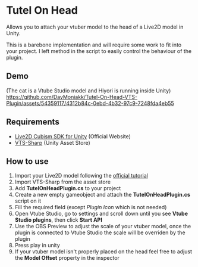 # Tutel On Head
Allows you to attach your vtuber model to the head of a Live2D model in Unity.

This is a barebone implementation and will require some work to fit into your project. I left method in the script to easily control the behaviour of the plugin.

## Demo
(The cat is a Vtube Studio model and Hiyori is running inside Unity)
https://github.com/DayMoniakk/Tutel-On-Head-VTS-Plugin/assets/54359117/4312b84c-0ebd-4b32-97c9-7248fda4eb55

## Requirements
* [Live2D Cubism SDK for Unity](https://www.live2d.com/en/download/cubism-sdk/download-unity) (Official Website)
* [VTS-Sharp](https://assetstore.unity.com/packages/tools/integration/vts-sharp-203218) (Unity Asset Store)

## How to use
1. Import your Live2D model following the [official tutorial](https://docs.live2d.com/en/cubism-sdk-manual/cubism-sdk-for-unity/)
1. Import VTS-Sharp from the asset store
1. Add **TutelOnHeadPlugin.cs** to your project
1. Create a new empty gameobject and attach the **TutelOnHeadPlugin.cs** script on it
1. Fill the required field (except *Plugin Icon* which is not needed)
1. Open Vtube Studio, go to settings and scroll down until you see **Vtube Studio plugins**, then click **Start API**
1. Use the OBS Preview to adjust the scale of your vtuber model, once the plugin is connected to Vtube Studio the scale will be overriden by the plugin
1. Press play in unity
1. If your vtuber model isn't properly placed on the head feel free to adjust the **Model Offset** property in the inspector
